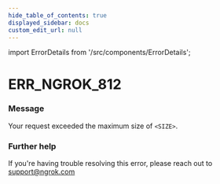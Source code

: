 ```yaml
---
hide_table_of_contents: true
displayed_sidebar: docs
custom_edit_url: null
---
```


import ErrorDetails from '/src/components/ErrorDetails';

# ERR_NGROK_812

### Message
Your request exceeded the maximum size of `<SIZE>`.

### Further help
If you're having trouble resolving this error, please reach out to [support@ngrok.com](mailto:support@ngrok.com?subject=Help%20with%20ERR_NGROK_812)

<ErrorDetails error='err_ngrok_812' />
